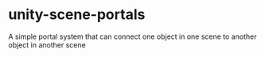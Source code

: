# unity-scene-portals
A simple portal system that can connect one object in one scene to another object in another scene
